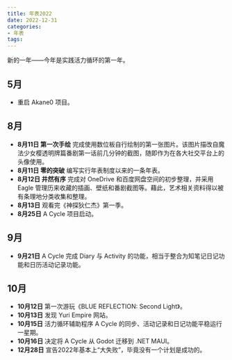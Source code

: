 ```yaml
---
title: 年表2022
date: 2022-12-31
categories:
- 年表
tags:
---
```


新的一年——今年是实践活力循环的第一年。

## 5月

- 重启 Akane0 项目。

## 8月

- **8月11日 第一次手绘** 完成使用数位板自行绘制的第一张图片。该图片描改自魔法少女樱透明牌篇番剧第一话前几分钟的截图，随即作为在各大社交平台上的头像使用。
- **8月11日 零的突破** 编写实行年表制度以来的一条年表。
- **8月12日 井然有序** 完成对 OneDrive 和百度网盘空间的初步整理，并采用 Eagle 管理历来收藏的插画、壁纸和番剧截图等。藉此，艺术相关资料得以被有条理地分类收集和整理。
- **8月13日** 观看完《神探狄仁杰》第一季。
- **8月25日** A Cycle 项目启动。

## 9月

- **9月21日** A Cycle 完成 Diary 与 Activity 的功能，相当于整合为知笔记日记功能和日历活动记录功能。

## 10月

- **10月12日** 第一次游玩《BLUE REFLECTION: Second Light》。
- **10月13日** 发现 Yuri Empire 网站。
- **10月15日** 活力循环辅助程序 A Cycle 的同步、活动记录和日记功能平稳运行一星期。
- **10月16日** 决定将 A Cycle 从 Godot 迁移到 .NET MAUI。
- **12月28日** 宣告2022年基本上“大失败”，毕竟没有一个计划是成功的。
